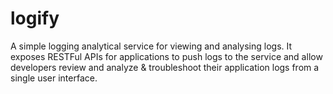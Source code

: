 # logify
A simple logging analytical service for viewing and analysing logs. 
It exposes RESTFul APIs for applications to push logs to the service and allow developers review and analyze & troubleshoot their application logs from a single user interface. 
